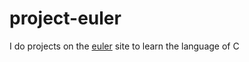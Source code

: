 # project-euler
 I do projects on the [euler](https://projecteuler.net/) site to learn the language of C
